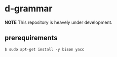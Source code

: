 # d-grammar

**NOTE** This repository is  heavely under development.

## prerequirements

```console
$ sudo apt-get install -y bison yacc
```

